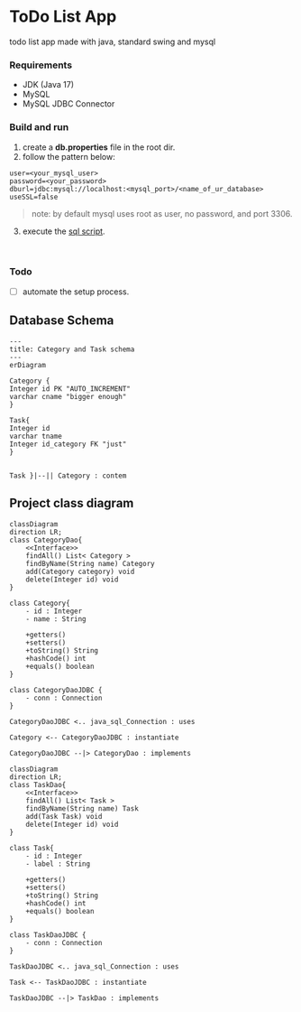 # ToDo List App

<p>todo list app made with java, standard swing and mysql </p>

### Requirements
- JDK (Java 17)
- MySQL
- MySQL JDBC Connector


### Build and run
1. create a <strong>db.properties</strong> file in the root dir.
2. follow the pattern below: 

```console
user=<your_mysql_user>
password=<your_password>
dburl=jdbc:mysql://localhost:<mysql_port>/<name_of_ur_database>
useSSL=false
```
><p>note: by default mysql uses root as user, no password, and port 3306.</p>

3. execute the [sql script](https://github.com/kevindotklein/todolist-app/blob/main/setup/setup.sql).

<br>

### Todo
- [ ] automate the setup process.







## Database Schema

```mermaid
---
title: Category and Task schema
---
erDiagram

Category {
Integer id PK "AUTO_INCREMENT"
varchar cname "bigger enough"
}

Task{
Integer id
varchar tname
Integer id_category FK "just"
}


Task }|--|| Category : contem
```

## Project class diagram

```mermaid
classDiagram
direction LR;
class CategoryDao{
	<<Interface>>
	findAll() List< Category >
	findByName(String name) Category
	add(Category category) void
	delete(Integer id) void
}

class Category{
	- id : Integer
	- name : String
	
	+getters()
	+setters()
	+toString() String
	+hashCode() int
	+equals() boolean
}

class CategoryDaoJDBC {
	- conn : Connection
}

CategoryDaoJDBC <.. java_sql_Connection : uses

Category <-- CategoryDaoJDBC : instantiate

CategoryDaoJDBC --|> CategoryDao : implements
```





```mermaid
classDiagram
direction LR;
class TaskDao{
	<<Interface>>
	findAll() List< Task >
	findByName(String name) Task
	add(Task Task) void
	delete(Integer id) void
}

class Task{
	- id : Integer
	- label : String
	
	+getters()
	+setters()
	+toString() String
	+hashCode() int
	+equals() boolean
}

class TaskDaoJDBC {
	- conn : Connection
}

TaskDaoJDBC <.. java_sql_Connection : uses

Task <-- TaskDaoJDBC : instantiate

TaskDaoJDBC --|> TaskDao : implements
```

